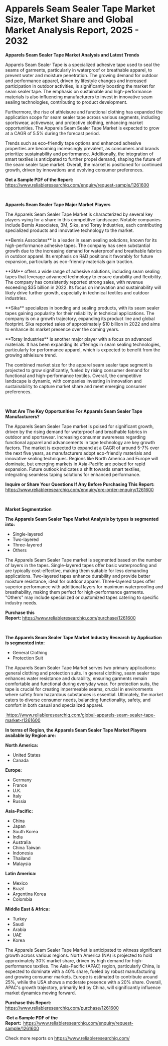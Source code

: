 <p><h1>Apparels Seam Sealer Tape Market Size, Market Share and Global Market Analysis Report, 2025 - 2032</h1></p><p><strong>Apparels Seam Sealer Tape Market Analysis and Latest Trends</strong></p>
<p><p>Apparels Seam Sealer Tape is a specialized adhesive tape used to seal the seams of garments, particularly in waterproof or breathable apparel, to prevent water and moisture penetration. The growing demand for outdoor and performance apparel, driven by lifestyle changes and increased participation in outdoor activities, is significantly boosting the market for seam sealer tape. The emphasis on sustainable and high-performance materials is also influencing manufacturers to invest in innovative seam sealing technologies, contributing to product development.</p><p>Furthermore, the rise of athleisure and functional clothing has expanded the application scope for seam sealer tape across various segments, including sportswear, activewear, and protective clothing, enhancing market opportunities. The Apparels Seam Sealer Tape Market is expected to grow at a CAGR of 5.5% during the forecast period. </p><p>Trends such as eco-friendly tape options and enhanced adhesive properties are becoming increasingly prevalent, as consumers and brands prioritize sustainability and performance. Additionally, the integration of smart textiles is anticipated to further propel demand, shaping the future of the seam sealer tape market. Overall, the market is positioned for continued growth, driven by innovations and evolving consumer preferences.</p></p>
<p><strong>Get a Sample PDF of the Report:&nbsp;</strong> <a href="https://www.reliableresearchiq.com/enquiry/request-sample/1261600?utm_campaign=2237&utm_medium=2&utm_source=Github&utm_content=ia&utm_term=02022025&utm_id=apparels-seam-sealer-tape">https://www.reliableresearchiq.com/enquiry/request-sample/1261600</a></p>
<p>&nbsp;</p>
<p><strong>Apparels Seam Sealer Tape Major Market Players</strong></p>
<p><p>The Apparels Seam Sealer Tape Market is characterized by several key players vying for a share in this competitive landscape. Notable companies include Bemis Associates, 3M, Sika, and Toray Industries, each contributing specialized products and innovative technology to the market.</p><p>**Bemis Associates** is a leader in seam sealing solutions, known for its high-performance adhesive tapes. The company has seen substantial growth due to the increasing demand for waterproof and breathable fabrics in outdoor apparel. Its emphasis on R&D positions it favorably for future expansion, particularly as eco-friendly materials gain traction.</p><p>**3M** offers a wide range of adhesive solutions, including seam sealing tapes that leverage advanced technology to ensure durability and flexibility. The company has consistently reported strong sales, with revenue exceeding $35 billion in 2022. Its focus on innovation and sustainability will likely drive further growth, especially in technical textiles and outdoor industries.</p><p>**Sika** specializes in bonding and sealing products, with its seam sealer tapes gaining popularity for their reliability in technical applications. The company is on a growth trajectory, expanding its product line and global footprint. Sika reported sales of approximately $10 billion in 2022 and aims to enhance its market presence over the coming years.</p><p>**Toray Industries** is another major player with a focus on advanced materials. It has been expanding its offerings in seam sealing technologies, particularly for performance apparel, which is expected to benefit from the growing athleisure trend.</p><p>The combined market size for the apparel seam sealer tape segment is projected to grow significantly, fueled by rising consumer demand for functional and high-performance textiles. Overall, the competitive landscape is dynamic, with companies investing in innovation and sustainability to capture market share and meet emerging consumer preferences.</p></p>
<p>&nbsp;</p>
<p><strong>What Are The Key Opportunities For Apparels Seam Sealer Tape Manufacturers?</strong></p>
<p><p>The Apparels Seam Sealer Tape market is poised for significant growth, driven by the rising demand for waterproof and breathable fabrics in outdoor and sportswear. Increasing consumer awareness regarding functional apparel and advancements in tape technology are key growth factors. The market is expected to expand at a CAGR of around 5-7% over the next five years, as manufacturers adopt eco-friendly materials and innovative sealing techniques. Regions like North America and Europe will dominate, but emerging markets in Asia-Pacific are poised for rapid expansion. Future outlook indicates a shift towards smart textiles, integrating seamless taping solutions for enhanced performance.</p></p>
<p><strong>Inquire or Share Your Questions If Any Before Purchasing This Report:</strong> <a href="https://www.reliableresearchiq.com/enquiry/pre-order-enquiry/1261600?utm_campaign=2237&utm_medium=2&utm_source=Github&utm_content=ia&utm_term=02022025&utm_id=apparels-seam-sealer-tape">https://www.reliableresearchiq.com/enquiry/pre-order-enquiry/1261600</a></p>
<p>&nbsp;</p>
<p><strong>Market Segmentation</strong></p>
<p><strong>The Apparels Seam Sealer Tape Market Analysis by types is segmented into:</strong></p>
<p><ul><li>Single-layered</li><li>Two-layered</li><li>Three-layered</li><li>Others</li></ul></p>
<p><p>The Apparels Seam Sealer Tape market is segmented based on the number of layers in the tapes. Single-layered tapes offer basic waterproofing and are typically cost-effective, making them suitable for less demanding applications. Two-layered tapes enhance durability and provide better moisture resistance, ideal for outdoor apparel. Three-layered tapes offer superior performance with additional layers for maximum waterproofing and breathability, making them perfect for high-performance garments. "Others" may include specialized or customized tapes catering to specific industry needs.</p></p>
<p><strong>Purchase this Report:&nbsp;</strong><a href="https://www.reliableresearchiq.com/purchase/1261600?utm_campaign=2237&utm_medium=2&utm_source=Github&utm_content=ia&utm_term=02022025&utm_id=apparels-seam-sealer-tape">https://www.reliableresearchiq.com/purchase/1261600</a></p>
<p>&nbsp;</p>
<p><strong>The Apparels Seam Sealer Tape Market Industry Research by Application is segmented into:</strong></p>
<p><ul><li>General Clothing</li><li>Protection Suit</li></ul></p>
<p><p>The Apparels Seam Sealer Tape Market serves two primary applications: general clothing and protection suits. In general clothing, seam sealer tape enhances water resistance and durability, ensuring garments remain comfortable and functional during everyday wear. For protection suits, the tape is crucial for creating impermeable seams, crucial in environments where safety from hazardous substances is essential. Ultimately, the market caters to diverse consumer needs, balancing functionality, safety, and comfort in both casual and specialized apparel.</p></p>
<p><a href="https://www.reliableresearchiq.com/global-apparels-seam-sealer-tape-market-r1261600?utm_campaign=2237&utm_medium=2&utm_source=Github&utm_content=ia&utm_term=02022025&utm_id=apparels-seam-sealer-tape">&nbsp;https://www.reliableresearchiq.com/global-apparels-seam-sealer-tape-market-r1261600</a></p>
<p><strong>In terms of Region, the Apparels Seam Sealer Tape Market Players available by Region are:</strong></p>
<p>
    <p> <strong> North America: </strong>
        <ul>
            <li>United States</li>
            <li>Canada</li>
        </ul>
        </p> 
    <p> <strong> Europe: </strong>
        <ul>
            <li>Germany</li>
            <li>France</li>
            <li>U.K.</li>
            <li>Italy</li>
            <li>Russia</li>
        </ul>
        </p> 
    <p> <strong> Asia-Pacific: </strong>
        <ul>
            <li>China</li>
            <li>Japan</li>
            <li>South Korea</li>
            <li>India</li>
            <li>Australia</li>
            <li>China Taiwan</li>
            <li>Indonesia</li>
            <li>Thailand</li>
            <li>Malaysia</li>
        </ul>
        </p> 
    <p> <strong> Latin America: </strong>
        <ul>
            <li>Mexico</li>
            <li>Brazil</li>
            <li>Argentina Korea</li>
            <li>Colombia</li>
        </ul>
        </p> 
    <p> <strong> Middle East & Africa: </strong>
        <ul>
            <li>Turkey</li>
            <li>Saudi</li>
            <li>Arabia</li>
            <li>UAE</li>
            <li>Korea</li>
        </ul>
    </p>
    </p>
<p><p>The Apparels Seam Sealer Tape Market is anticipated to witness significant growth across various regions. North America (NA) is projected to hold approximately 30% market share, driven by high demand for high-performance textiles. The Asia-Pacific (APAC) region, particularly China, is expected to dominate with a 40% share, fueled by robust manufacturing and growing consumer markets. Europe is estimated to contribute around 25%, while the USA shows a moderate presence with a 20% share. Overall, APAC's growth trajectory, primarily led by China, will significantly influence market dynamics moving forward.</p></p>
<p><strong>Purchase this Report: </strong><a href="https://www.reliableresearchiq.com/purchase/1261600?utm_campaign=2237&utm_medium=2&utm_source=Github&utm_content=ia&utm_term=02022025&utm_id=apparels-seam-sealer-tape">https://www.reliableresearchiq.com/purchase/1261600</a></p>
<p>&nbsp;<strong>Get a Sample PDF of the Report:&nbsp;&nbsp;</strong><a href="https://www.reliableresearchiq.com/enquiry/request-sample/1261600?utm_campaign=2237&utm_medium=2&utm_source=Github&utm_content=ia&utm_term=02022025&utm_id=apparels-seam-sealer-tape">https://www.reliableresearchiq.com/enquiry/request-sample/1261600</a></p>
<p><strong></strong></p>
<p>Check more reports on <a href="https://www.reliableresearchiq.com/?utm_campaign=2237&utm_medium=2&utm_source=Github&utm_content=ia&utm_term=02022025&utm_id=apparels-seam-sealer-tape">https://www.reliableresearchiq.com/</a></p>